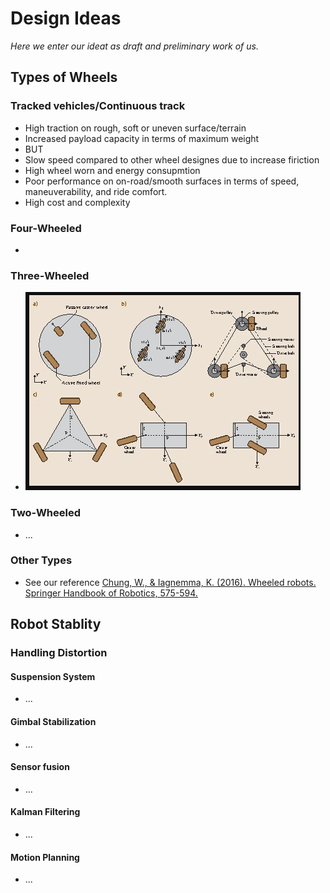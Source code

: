 # Design Ideas
_Here we enter our ideat as draft and preliminary work of us._

## Types of Wheels

### Tracked vehicles/Continuous track
* High traction on rough, soft or uneven surface/terrain
* Increased payload capacity in terms of maximum weight
* BUT
* Slow speed compared to other wheel designes due to increase firiction
* High wheel worn and energy consupmtion
* Poor performance on on-road/smooth surfaces in terms of speed, maneuverability, and ride comfort.
* High cost and complexity

### Four-Wheeled
* 

### Three-Wheeled
* ![(a) Two-wheel differential drive, (b) synchronous drive, (c) omnimobile robot with Swedish wheels, (d) omnimobile robot with active caster wheels, and (e) omnidirectional robot with active steerable wheels](three-wheels.png)

### Two-Wheeled
* ...

### Other Types
* See our reference [Chung, W., & Iagnemma, K. (2016). Wheeled robots. Springer Handbook of Robotics, 575-594.](https://link.springer.com/chapter/10.1007/978-3-319-32552-1_24)

## Robot Stablity

### Handling Distortion

#### Suspension System
* ...

#### Gimbal Stabilization
* ...

#### Sensor fusion
* ...

#### Kalman Filtering
* ...

#### Motion Planning
* ...

